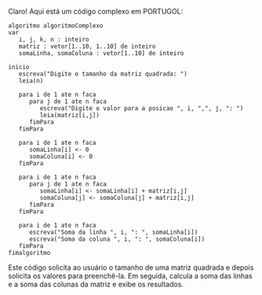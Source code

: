 Claro! Aqui está um código complexo em PORTUGOL:

```
algoritmo algoritmoComplexo
var
   i, j, k, n : inteiro
   matriz : vetor[1..10, 1..10] de inteiro
   somaLinha, somaColuna : vetor[1..10] de inteiro

inicio
   escreva("Digite o tamanho da matriz quadrada: ")
   leia(n)

   para i de 1 ate n faca
      para j de 1 ate n faca
         escreva("Digite o valor para a posicao ", i, ",", j, ": ")
         leia(matriz[i,j])
      fimPara
   fimPara

   para i de 1 ate n faca
      somaLinha[i] <- 0
      somaColuna[i] <- 0
   fimPara

   para i de 1 ate n faca
      para j de 1 ate n faca
         somaLinha[i] <- somaLinha[i] + matriz[i,j]
         somaColuna[j] <- somaColuna[j] + matriz[i,j]
      fimPara
   fimPara

   para i de 1 ate n faca
      escreva("Soma da linha ", i, ": ", somaLinha[i])
      escreva("Soma da coluna ", i, ": ", somaColuna[i])
   fimPara
fimalgoritmo
```

Este código solicita ao usuário o tamanho de uma matriz quadrada e depois solicita os valores para preenchê-la. Em seguida, calcula a soma das linhas e a soma das colunas da matriz e exibe os resultados.